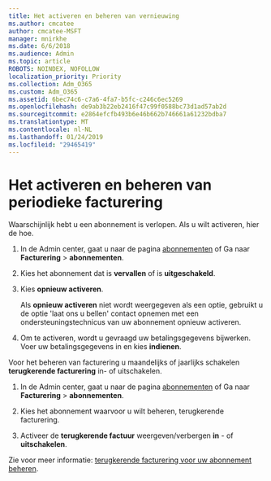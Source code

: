 ```yaml
---
title: Het activeren en beheren van vernieuwing
ms.author: cmcatee
author: cmcatee-MSFT
manager: mnirkhe
ms.date: 6/6/2018
ms.audience: Admin
ms.topic: article
ROBOTS: NOINDEX, NOFOLLOW
localization_priority: Priority
ms.collection: Adm_O365
ms.custom: Adm_O365
ms.assetid: 6bec74c6-c7a6-4fa7-b5fc-c246c6ec5269
ms.openlocfilehash: de9ab3b22eb2416f47c99f0588bc73d1ad57ab2d
ms.sourcegitcommit: e2864efcfb493b6e46b662b746661a61232bdba7
ms.translationtype: MT
ms.contentlocale: nl-NL
ms.lasthandoff: 01/24/2019
ms.locfileid: "29465419"
---
```

# <a name="how-to-reactivate-and-manage-recurring-billing"></a>Het activeren en beheren van periodieke facturering

Waarschijnlijk hebt u een abonnement is verlopen. Als u wilt activeren, hier de hoe.
  
1. In de Admin center, gaat u naar de pagina [abonnementen](https://go.microsoft.com/fwlink/p/?linkid=842054) of Ga naar **Facturering** \> **abonnementen**.
    
2. Kies het abonnement dat is **vervallen** of is **uitgeschakeld**.
    
3. Kies **opnieuw activeren**.
    
    Als **opnieuw activeren** niet wordt weergegeven als een optie, gebruikt u de optie 'laat ons u bellen' contact opnemen met een ondersteuningstechnicus van uw abonnement opnieuw activeren. 
    
4. Om te activeren, wordt u gevraagd uw betalingsgegevens bijwerken. Voer uw betalingsgegevens in en kies **indienen**.
    
Voor het beheren van facturering u maandelijks of jaarlijks schakelen **terugkerende facturering** in- of uitschakelen. 
  
1. In de Admin center, gaat u naar de pagina [abonnementen](https://go.microsoft.com/fwlink/p/?linkid=842054) of Ga naar **Facturering** \> **abonnementen**.
    
2. Kies het abonnement waarvoor u wilt beheren, terugkerende facturering.
    
3. Activeer de **terugkerende factuur** weergeven/verbergen **in** - of **uitschakelen**.
    
Zie voor meer informatie: [terugkerende facturering voor uw abonnement beheren](https://support.office.com/article/8d83b530-f4ca-47f6-a666-e5791cbacc7e).
  

